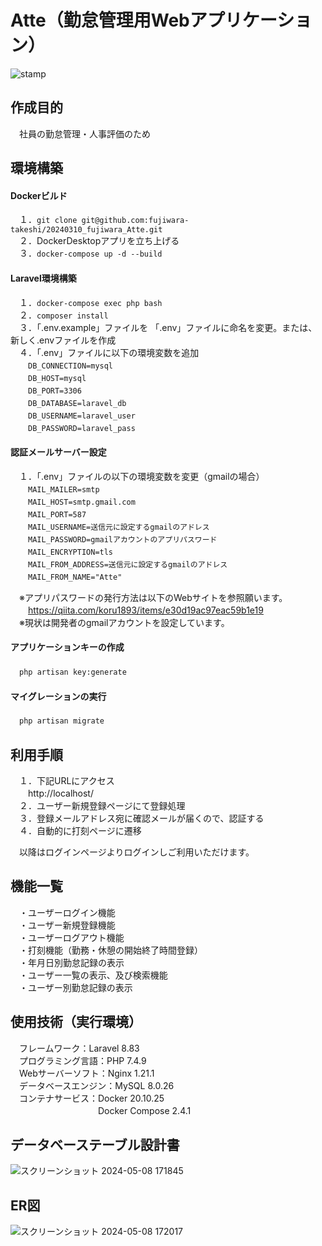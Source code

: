 # Atte（勤怠管理用Webアプリケーション）

![stamp](https://github.com/fujiwara-takeshi/20240310_fujiwara_Atte_EC2/assets/151005520/ede64ce3-3716-4222-b2f0-1a09f5776557)

## 作成目的
　社員の勤怠管理・人事評価のため

## 環境構築
#### Dockerビルド
　１．`git clone git@github.com:fujiwara-takeshi/20240310_fujiwara_Atte.git`</br>
　２．DockerDesktopアプリを立ち上げる</br>
　３．`docker-compose up -d --build`</br>

#### Laravel環境構築
　１．`docker-compose exec php bash`</br>
　２．`composer install`</br>
　３．「.env.example」ファイルを 「.env」ファイルに命名を変更。または、新しく.envファイルを作成</br>
　４．「.env」ファイルに以下の環境変数を追加</br>
　　`DB_CONNECTION=mysql`</br>
　　`DB_HOST=mysql`</br>
　　`DB_PORT=3306`</br>
　　`DB_DATABASE=laravel_db`</br>
　　`DB_USERNAME=laravel_user`</br>
　　`DB_PASSWORD=laravel_pass`</br>

#### 認証メールサーバー設定
　１．「.env」ファイルの以下の環境変数を変更（gmailの場合）</br>
　　`MAIL_MAILER=smtp`</br>
　　`MAIL_HOST=smtp.gmail.com`</br>
　　`MAIL_PORT=587`</br>
　　`MAIL_USERNAME=送信元に設定するgmailのアドレス`</br>
　　`MAIL_PASSWORD=gmailアカウントのアプリパスワード`</br>
　　`MAIL_ENCRYPTION=tls`</br>
　　`MAIL_FROM_ADDRESS=送信元に設定するgmailのアドレス`</br>
　　`MAIL_FROM_NAME="Atte"`</br>

　※アプリパスワードの発行方法は以下のWebサイトを参照願います。</br>
　　https://qiita.com/koru1893/items/e30d19ac97eac59b1e19</br>
　※現状は開発者のgmailアカウントを設定しています。</br>

#### アプリケーションキーの作成
　`php artisan key:generate`</br>

#### マイグレーションの実行
　`php artisan migrate`</br>

## 利用手順
　１．下記URLにアクセス</br>
　　http://localhost/</br>
　２．ユーザー新規登録ページにて登録処理</br>
　３．登録メールアドレス宛に確認メールが届くので、認証する</br>
　４．自動的に打刻ページに遷移</br>

　以降はログインページよりログインしご利用いただけます。</br>

## 機能一覧
　・ユーザーログイン機能</br>
　・ユーザー新規登録機能</br>
　・ユーザーログアウト機能</br>
　・打刻機能（勤務・休憩の開始終了時間登録）</br>
　・年月日別勤怠記録の表示</br>
　・ユーザー一覧の表示、及び検索機能</br>
　・ユーザー別勤怠記録の表示</br>

## 使用技術（実行環境）
　フレームワーク：Laravel 8.83</br>
　プログラミング言語：PHP 7.4.9</br>
　Webサーバーソフト：Nginx 1.21.1</br>
　データベースエンジン：MySQL 8.0.26</br>
　コンテナサービス：Docker 20.10.25</br>
　　　　　　　　　　Docker Compose 2.4.1</br>

## データベーステーブル設計書
![スクリーンショット 2024-05-08 171845](https://github.com/fujiwara-takeshi/20240310_fujiwara_Atte_EC2/assets/151005520/b26220b1-e4c4-4145-a87a-1a5785f86668)

## ER図
![スクリーンショット 2024-05-08 172017](https://github.com/fujiwara-takeshi/20240310_fujiwara_Atte_EC2/assets/151005520/802c7692-b862-4dc0-a087-d744a5e929af)
